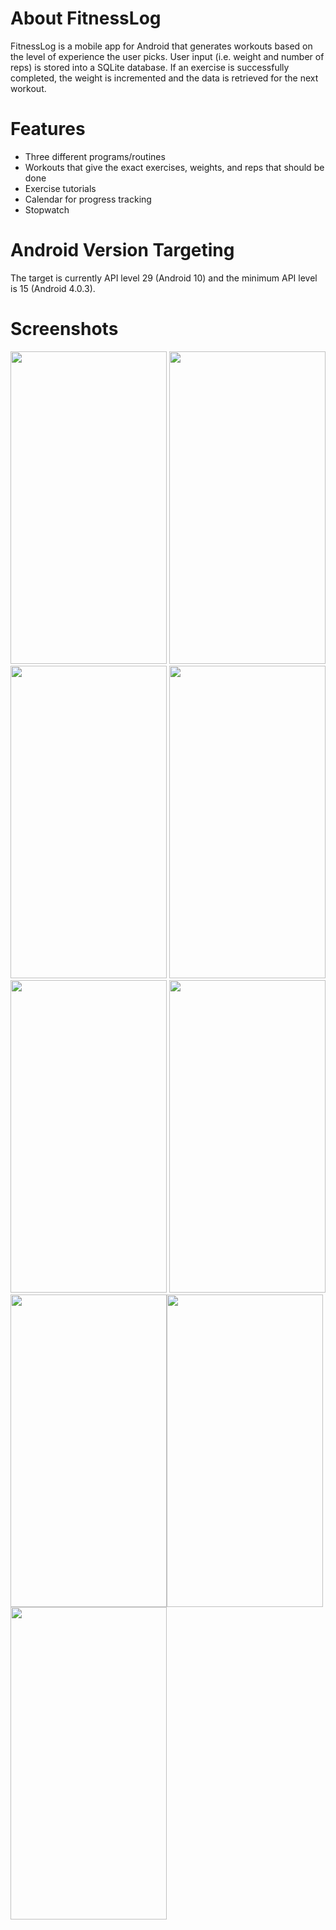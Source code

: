 # About FitnessLog
FitnessLog is a mobile app for Android that generates workouts based on the level of experience the user picks. User input (i.e. weight
and number of reps) is stored into a SQLite database. If an exercise is successfully completed, the weight is incremented and
the data is retrieved for the next workout. 

# Features
- Three different programs/routines
- Workouts that give the exact exercises, weights, and reps that should be done
- Exercise tutorials
- Calendar for progress tracking
- Stopwatch

# Android Version Targeting
The target is currently API level 29 (Android 10) and the minimum API level is 15 (Android 4.0.3). 

# Screenshots
<img src="https://user-images.githubusercontent.com/50305527/64324989-3692de80-cf7c-11e9-914c-cc29d1984839.png" height="500" width="250"> <img src="https://user-images.githubusercontent.com/50305527/64325173-85d90f00-cf7c-11e9-935e-016ccdff58b8.png" height="500" width="250"> <img src="https://user-images.githubusercontent.com/50305527/64327025-da31be00-cf7f-11e9-89bb-5a4e06a7ad66.png" height="500" width="250">
<img src="https://user-images.githubusercontent.com/50305527/64412320-ff880000-d043-11e9-9e13-a8f802113cc4.png" height="500" width="250"> <img src="https://user-images.githubusercontent.com/50305527/64412727-e895dd80-d044-11e9-9b4e-50643b43ae5b.png" height="500" width="250"> <img src="https://user-images.githubusercontent.com/50305527/64322745-05181400-cf78-11e9-9f6a-21673d52dad3.png" height="500" width="250">
<img src="https://user-images.githubusercontent.com/50305527/64322764-0b0df500-cf78-11e9-9db0-cceaf6bfcb97.png" height="500" width="250"><img src="https://user-images.githubusercontent.com/50305527/64322833-2547d300-cf78-11e9-834b-7d39f81904eb.png" height="500" width="250"> <img src="https://user-images.githubusercontent.com/50305527/64412847-298df200-d045-11e9-9ee4-15dcb7ce3c66.png" height="500" width="250">
